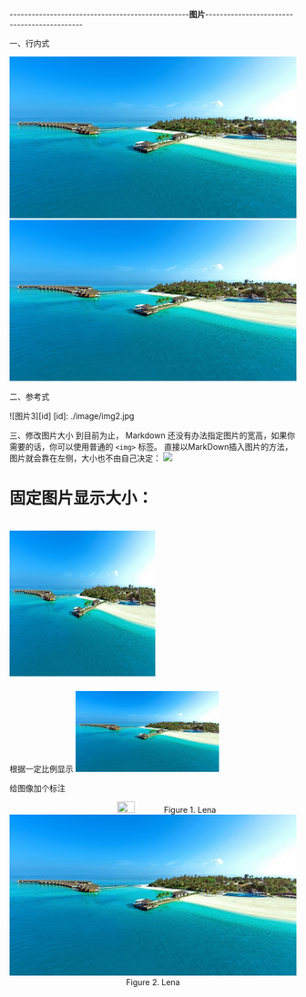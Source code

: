 -------------------------------------------------**图片**--------------------------------------------

一、行内式

![图片1](./image/img1.jpg "Optional title")
![图片2](https://github.com/xiarainla/document/blob/master/markdown/image/img1.jpg)

二、参考式

![图片3][id]
[id]: ./image/img2.jpg

三、修改图片大小
到目前为止， Markdown 还没有办法指定图片的宽高，如果你需要的话，你可以使用普通的 `<img>` 标签。
直接以MarkDown插入图片的方法，图片就会靠在左侧，大小也不由自己决定：
<img src="https://github.com/xiarainla/document/blob/master/markdown/image/img1.jpg.jpg"/>

# 固定图片显示大小：
# <img src="https://github.com/xiarainla/document/blob/master/markdown/image/img1.jpg" width=256 height=256 />

根据一定比例显示
<img src="https://github.com/xiarainla/document/blob/master/markdown/image/img1.jpg" width="50%" height="50%" />

给图像加个标注
<center>
<img src="https://github.com/xiarainla/document/blob/master/markdown/image/img1.jpg.jpg" width="25%" height="25%" />
Figure 1. Lena
</center>

<center>
<img src="https://github.com/xiarainla/document/blob/master/markdown/image/img1.jpg" />
Figure 2. Lena
</center>

